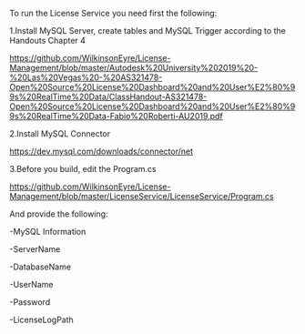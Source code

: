 To run the License Service you need first the following:

1.Install MySQL Server, create tables and MySQL Trigger according to the Handouts Chapter 4

https://github.com/WilkinsonEyre/License-Management/blob/master/Autodesk%20University%202019%20-%20Las%20Vegas%20-%20AS321478-Open%20Source%20License%20Dashboard%20and%20User%E2%80%99s%20RealTime%20Data/ClassHandout-AS321478-Open%20Source%20License%20Dashboard%20and%20User%E2%80%99s%20RealTime%20Data-Fabio%20Roberti-AU2019.pdf

2.Install MySQL Connector 

https://dev.mysql.com/downloads/connector/net

3.Before you build, edit the Program.cs 

https://github.com/WilkinsonEyre/License-Management/blob/master/LicenseService/LicenseService/Program.cs

And provide the following:

-MySQL Information 

-ServerName 

-DatabaseName 

-UserName

-Password

-LicenseLogPath 
